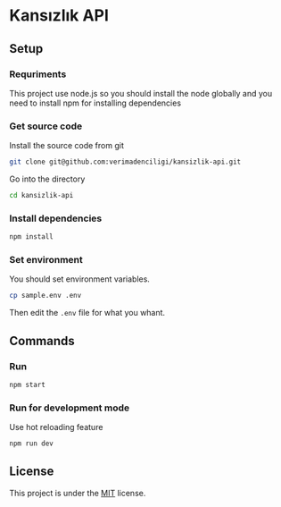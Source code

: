 # Kansızlık API

## Setup

### Requriments
This project use node.js so you should install the node globally and you need to install npm for installing dependencies

### Get source code
Install the source code from git
```bash
git clone git@github.com:verimadenciligi/kansizlik-api.git
```

Go into the directory
```bash
cd kansizlik-api
```

### Install dependencies
```bash
npm install
```

### Set environment
You should set environment variables.
```bash
cp sample.env .env
```
Then edit the `.env` file for what you whant.

## Commands
### Run
```bash
npm start
```
### Run for development mode
Use hot reloading feature
```bash
npm run dev
```

## License
This project is under the [MIT](./LICENSE) license.


